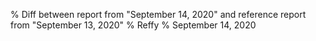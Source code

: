 % Diff between report from "September 14, 2020" and reference report from "September 13, 2020"
% Reffy
% September 14, 2020

